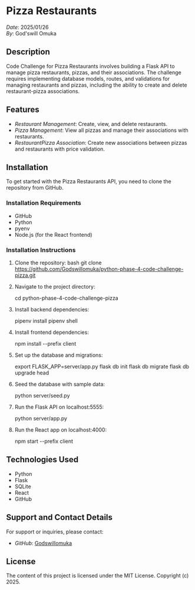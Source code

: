 #  Pizza Restaurants

*Date*: 2025/01/26  
*By*: God'swill Omuka

## Description
 Code Challenge for Pizza Restaurants involves building a Flask API to manage pizza restaurants, pizzas, and their associations. The challenge requires implementing database models, routes, and validations for managing restaurants and pizzas, including the ability to create and delete restaurant-pizza associations.

## Features

- *Restaurant Management*: Create, view, and delete restaurants.
- *Pizza Management*: View all pizzas and manage their associations with restaurants.
- *RestaurantPizza Association*: Create new associations between pizzas and restaurants with price validation.

## Installation

To get started with the Pizza Restaurants API, you need to clone the repository from GitHub.

### Installation Requirements

- GitHub
- Python 
- pyenv
- Node.js (for the React frontend)

### Installation Instructions

1. Clone the repository:
    bash
    git clone https://github.com/Godswillomuka/python-phase-4-code-challenge-pizza.git
    

2. Navigate to the project directory:
    
    cd python-phase-4-code-challenge-pizza
    

3. Install backend dependencies:
    
    pipenv install
    pipenv shell
    

4. Install frontend dependencies:
    
    npm install --prefix client
    

5. Set up the database and migrations:
    
    export FLASK_APP=server/app.py
    flask db init
    flask db migrate
    flask db upgrade head
    

6. Seed the database with sample data:
    
    python server/seed.py
    

7. Run the Flask API on localhost:5555:
    
    python server/app.py
    

8. Run the React app on localhost:4000:
    
    npm start --prefix client
    

## Technologies Used

- Python
- Flask
- SQLite
- React
- GitHub

## Support and Contact Details

For support or inquiries, please contact:

- *GitHub*: [Godswillomuka](https://github.com/Godswillomuka)

## License

The content of this project is licensed under the MIT License. Copyright (c) 2025.